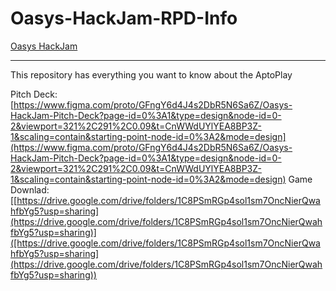 # Oasys-HackJam-RPD-Info



[Oasys HackJam](https://oasys.framer.website/en)

---
This repository has everything you want to know about the AptoPlay  

Pitch Deck:  [https://www.figma.com/proto/GFngY6d4J4s2DbR5N6Sa6Z/Oasys-HackJam-Pitch-Deck?page-id=0%3A1&type=design&node-id=0-2&viewport=321%2C291%2C0.09&t=CnWWdUYlYEA8BP3Z-1&scaling=contain&starting-point-node-id=0%3A2&mode=design](https://www.figma.com/proto/GFngY6d4J4s2DbR5N6Sa6Z/Oasys-HackJam-Pitch-Deck?page-id=0%3A1&type=design&node-id=0-2&viewport=321%2C291%2C0.09&t=CnWWdUYlYEA8BP3Z-1&scaling=contain&starting-point-node-id=0%3A2&mode=design)
Game Downlad: [[https://drive.google.com/drive/folders/1C8PSmRGp4sol1sm7OncNierQwahfbYg5?usp=sharing](https://drive.google.com/drive/folders/1C8PSmRGp4sol1sm7OncNierQwahfbYg5?usp=sharing)]([https://drive.google.com/drive/folders/1C8PSmRGp4sol1sm7OncNierQwahfbYg5?usp=sharing](https://drive.google.com/drive/folders/1C8PSmRGp4sol1sm7OncNierQwahfbYg5?usp=sharing))
